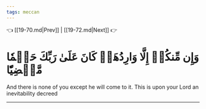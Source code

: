 ```yaml
---
tags: meccan
---
```


👈 [[19-70.md|Prev]] | [[19-72.md|Next]] 👉

# وَإِن مِّنكُمۡ إِلَّا وَارِدُهَاۚ كَانَ عَلَىٰ رَبِّكَ حَتۡمٗا مَّقۡضِيّٗا

And there is none of you except he will come to it. This is upon your Lord an inevitability decreed

---

